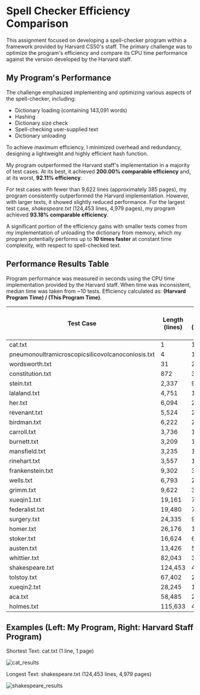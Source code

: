 # Spell Checker Efficiency Comparison

This assignment focused on developing a spell-checker program within a framework provided by Harvard CS50's staff. The primary challenge was to optimize the program's efficiency and compare its CPU time performance against the version developed by the Harvard staff.

## My Program's Performance

The challenge emphasized implementing and optimizing various aspects of the spell-checker, including:
- Dictionary loading (containing 143,091 words)
- Hashing
- Dictionary size check
- Spell-checking user-supplied text
- Dictionary unloading

To achieve maximum efficiency, I minimized overhead and redundancy, designing a lightweight and highly efficient hash function.

My program outperformed the Harvard staff's implementation in a majority of test cases. At its best, it achieved **200.00% comparable efficiency** and, at its worst, **92.11% efficiency**. 

For test cases with fewer than 9,622 lines (approximately 385 pages), my program consistently outperformed the Harvard implementation. However, with larger texts, it showed slightly reduced performance. For the largest test case, *shakespeare.txt* (124,453 lines, 4,979 pages), my program achieved **93.18% comparable efficiency**.

A significant portion of the efficiency gains with smaller texts comes from my implementation of unloading the dictionary from memory, which my program potentially performs up to **10 times faster** at constant time complexity, with respect to spell-checked text.

## Performance Results Table

Program performance was measured in seconds using the CPU time implementation provided by the Harvard staff. When time was inconsistent, median time was taken from ~10 tests. Efficiency calculated as: **(Harvard Program Time) / (This Program Time)**.


| Test Case | Length (lines) | Pages (estimate) | This Program Time | Harvard Staff Solution Time | Efficiency Difference |
|---------------------------------------------------|----------------|------------------|---------|-----------------------------|-----------------------|
| cat.txt                                           | 1              | 1                | 0.02    | 0.04                        | 200.00%               |
| pneumonoultramicroscopicsilicovolcanoconiosis.txt | 4              | 1                | 0.02    | 0.04                        | 200.00%               |
| wordsworth.txt                                    | 31             | 2                | 0.02    | 0.03                        | 150.00%               |
| constitution.txt                                  | 872            | 35               | 0.02    | 0.03                        | 150.00%               |
| stein.txt                                         | 2,337          | 94               | 0.02    | 0.03                        | 150.00%               |
| lalaland.txt                                      | 4,751          | 191              | 0.04    | 0.05                        | 125.00%               |
| her.txt                                           | 6,094          | 244              | 0.04    | 0.05                        | 125.00%               |
| revenant.txt                                      | 5,524          | 221              | 0.05    | 0.06                        | 120.00%               |
| birdman.txt                                       | 6,222          | 249              | 0.05    | 0.06                        | 120.00%               |
| carroll.txt                                       | 3,736          | 150              | 0.06    | 0.07                        | 116.67%               |
| burnett.txt                                       | 3,209          | 129              | 0.08    | 0.09                        | 112.50%               |
| mansfield.txt                                     | 3,235          | 130              | 0.08    | 0.09                        | 112.50%               |
| rinehart.txt                                      | 3,557          | 143              | 0.10    | 0.11                        | 110.00%               |
| frankenstein.txt                                  | 9,302          | 373              | 0.10    | 0.11                        | 110.00%               |
| wells.txt                                         | 6,793          | 272              | 0.15    | 0.16                        | 106.67%               |
| grimm.txt                                         | 9,622          | 385              | 0.12    | 0.12                        | 100.00%               |
| xueqin1.txt                                       | 19,161         | 767              | 0.21    | 0.20                        | 95.45%                |
| federalist.txt                                    | 19,480         | 780              | 0.22    | 0.21                        | 95.45%                |
| surgery.txt                                       | 24,335         | 974              | 0.22    | 0.21                        | 95.45%                |
| homer.txt                                         | 26,176         | 1,048            | 0.22    | 0.21                        | 95.45%                |
| stoker.txt                                        | 16,624         | 665              | 0.18    | 0.17                        | 94.44%                |
| austen.txt                                        | 13,426         | 538              | 0.15    | 0.14                        | 93.33%                |
| whittier.txt                                      | 82,043         | 3,282            | 0.60    | 0.56                        | 93.33%                |
| shakespeare.txt                                   | 124,453        | 4,979            | 0.88    | 0.82                        | 93.18%                |
| tolstoy.txt                                       | 67,402         | 2,697            | 0.57    | 0.53                        | 92.98%                |
| xueqin2.txt                                       | 28,245         | 1,130            | 0.28    | 0.26                        | 92.86%                |
| aca.txt                                           | 58,485         | 2,340            | 0.40    | 0.37                        | 92.50%                |
| holmes.txt                                        | 115,633        | 4,626            | 1.14    | 1.05                        | 92.11%                |


## Examples (Left: My Program, Right: Harvard Staff Program)
Shortest Text: cat.txt (1 line, 1 page)

![cat_results](https://github.com/user-attachments/assets/f38d834d-3535-4ae5-9132-891ca311963c)

Longest Text: shakespeare.txt (124,453 lines, 4,979 pages)

![shakespeare_results](https://github.com/user-attachments/assets/8763aa7d-73f0-49dc-84a2-8b8d9cb25056)


